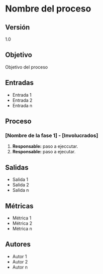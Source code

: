 # Nombre del proceso

## Versión

1.0

## Objetivo

Objetivo del proceso

## Entradas

- Entrada 1
- Entrada 2
- Entrada n

## Proceso

### [Nombre de la fase 1] - [Involucrados]

1. **Responsable:** paso a ejeccutar.
2. **Responsable:** paso a ejecutar.

## Salidas

- Salida 1
- Salida 2
- Salida n

## Métricas

- Métrica 1
- Métrica 2
- Métrica n

## Autores

- Autor 1
- Autor 2
- Autor n

